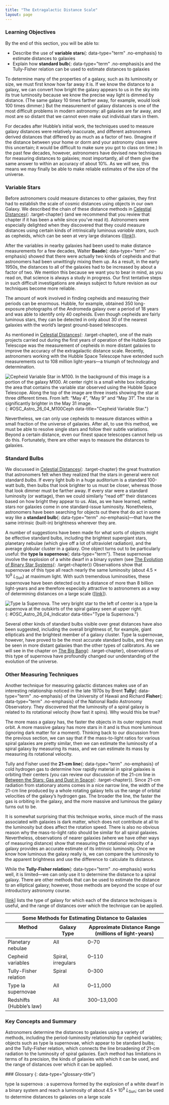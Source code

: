 ```yaml
---
title: "The Extragalactic Distance Scale"
layout: page
---
```



### Learning Objectives

By the end of this section, you will be able to:

* Describe the use of **variable stars**{: data-type="term" .no-emphasis} to estimate distances to galaxies
* Explain how **standard bulb**{: data-type="term" .no-emphasis}s and the Tully-Fisher relation can be used to estimate distances to galaxies

To determine many of the properties of a galaxy, such as its luminosity or size, we must first know how far away it is. If we know the distance to a galaxy, we can convert how bright the galaxy appears to us in the sky into its true luminosity because we know the precise way light is dimmed by distance. (The same galaxy 10 times farther away, for example, would look 100 times dimmer.) But the measurement of galaxy distances is one of the most difficult problems in modern astronomy: all galaxies are far away, and most are so distant that we cannot even make out individual stars in them.

For decades after Hubble’s initial work, the techniques used to measure galaxy distances were relatively inaccurate, and different astronomers derived distances that differed by as much as a factor of two. (Imagine if the distance between your home or dorm and your astronomy class were this uncertain; it would be difficult to make sure you got to class on time.) In the past few decades, however, astronomers have devised new techniques for measuring distances to galaxies; most importantly, all of them give the same answer to within an accuracy of about 10%. As we will see, this means we may finally be able to make reliable estimates of the size of the universe.

### Variable Stars

Before astronomers could measure distances to other galaxies, they first had to establish the scale of cosmic distances using objects in our own Galaxy. We described the chain of these distance methods in [Celestial Distances](/m59902){: .target-chapter} (and we recommend that you review that chapter if it has been a while since you’ve read it). Astronomers were especially delighted when they discovered that they could measure distances using certain kinds of intrinsically luminous *variable stars*, such as cepheids, which can be seen at very large distances ([\[link\]](#OSC_Astro_26_04_M100Ceph)).

After the variables in nearby galaxies had been used to make distance measurements for a few decades, Walter **Baade**{: data-type="term" .no-emphasis} showed that there were actually two kinds of cepheids and that astronomers had been unwittingly mixing them up. As a result, in the early 1950s, the distances to all of the galaxies had to be increased by about a factor of two. We mention this because we want you to bear in mind, as you read on, that science is always a study in progress. Our first tentative steps in such difficult investigations are always subject to future revision as our techniques become more reliable.

The amount of work involved in finding cepheids and measuring their periods can be enormous. Hubble, for example, obtained 350 long-exposure photographs of the Andromeda galaxy over a period of 18 years and was able to identify only 40 cepheids. Even though cepheids are fairly luminous stars, they can be detected in only about 30 of the nearest galaxies with the world’s largest ground-based telescopes.

As mentioned in [Celestial Distances](/m59902){: .target-chapter}, one of the main projects carried out during the first years of operation of the Hubble Space Telescope was the measurement of cepheids in more distant galaxies to improve the accuracy of the extragalactic distance scale. Recently, astronomers working with the Hubble Space Telescope have extended such measurements out to 108 million light-years—a triumph of technology and determination.

 ![Cepheid Variable Star in M100. In the background of this image is a portion of the galaxy M100. At center right is a small white box indicating the area that contains the variable star observed using the Hubble Space Telescope. Along the top of the image are three insets showing the star at three different times. From left: &#x201C;May 4&#x201D;, &#x201C;May 9&#x201D; and &#x201C;May 31&#x201D;. The star is significantly brighter in the May 31 image.](../resources/OSC_Astro_26_04_M100Ceph.jpg "In 1994, using the Hubble Space Telescope, astronomers were able to make out an individual cepheid variable star in the galaxy M100 and measure its distance to be 56 million light-years. The insets show the star on three different nights; you can see that its brightness is indeed variable. (credit: modification of work by Wendy L. Freedman, Observatories of the Carnegie Institution of Washington, and NASA/ESA)"){: #OSC_Astro_26_04_M100Ceph data-title="Cepheid Variable Star."}

Nevertheless, we can only use cepheids to measure distances within a small fraction of the universe of galaxies. After all, to use this method, we must be able to resolve single stars and follow their subtle variations. Beyond a certain distance, even our finest space telescopes cannot help us do this. Fortunately, there are other ways to measure the distances to galaxies.

### Standard Bulbs

We discussed in [Celestial Distances](/m59902){: .target-chapter} the great frustration that astronomers felt when they realized that the stars in general were not standard *bulbs*. If every light bulb in a huge auditorium is a standard 100-watt bulb, then bulbs that look brighter to us must be closer, whereas those that look dimmer must be farther away. If every star were a standard luminosity (or wattage), then we could similarly “read off” their distances based on how bright they appear to us. Alas, as we have learned, neither stars nor galaxies come in one standard-issue luminosity. Nonetheless, astronomers have been searching for objects out there that do act in some way like a **standard bulb**{: data-type="term" .no-emphasis}—that have the same intrinsic (built-in) brightness wherever they are.

A number of suggestions have been made for what sorts of objects might be effective standard bulbs, including the brightest supergiant stars, planetary nebulae (which give off a lot of ultraviolet radiation), and the average globular cluster in a galaxy. One object turns out to be particularly useful: the **type Ia supernova**{: data-type="term"}. These supernovae involve the explosion of a white dwarf in a binary system (see [The Evolution of Binary Star Systems](/m59925){: .target-chapter}) Observations show that supernovae of this type all reach nearly the same luminosity (about 4.5 × 10<sup>9</sup> *L*<sub>Sun</sub>) at maximum light. With such tremendous luminosities, these supernovae have been detected out to a distance of more than 8 billion light-years and are therefore especially attractive to astronomers as a way of determining distances on a large scale ([\[link\]](#OSC_Astro_26_04_Indicator)).

 ![Type Ia Supernova. The very bright star to the left of center is a type Ia supernova at the outskirts of the spiral galaxy seen at upper right.](../resources/OSC_Astro_26_04_Indicator.jpg "The bright object at the bottom left of center is a type Ia supernova near its peak intensity. The supernova easily outshines its host galaxy. This extreme increase and luminosity help astronomers use Ia supernova as standard bulbs. (credit: NASA, ESA, A. Riess (STScI))"){: #OSC_Astro_26_04_Indicator data-title="Type Ia Supernova."}

Several other kinds of standard bulbs visible over great distances have also been suggested, including the overall brightness of, for example, giant ellipticals and the brightest member of a galaxy cluster. Type Ia supernovae, however, have proved to be the most accurate standard bulbs, and they can be seen in more distant galaxies than the other types of calibrators. As we will see in the chapter on [The Big Bang](/m59975){: .target-chapter}, observations of this type of supernova have profoundly changed our understanding of the evolution of the universe.

### Other Measuring Techniques

Another technique for measuring galactic distances makes use of an interesting relationship noticed in the late 1970s by Brent **Tully**{: data-type="term" .no-emphasis} of the University of Hawaii and Richard **Fisher**{: data-type="term" .no-emphasis} of the National Radio Astronomy Observatory. They discovered that the luminosity of a spiral galaxy is related to its rotational velocity (how fast it spins). Why would this be true?

The more mass a galaxy has, the faster the objects in its outer regions must orbit. A more massive galaxy has more stars in it and is thus more luminous (ignoring dark matter for a moment). Thinking back to our discussion from the previous section, we can say that if the mass-to-light ratios for various spiral galaxies are pretty similar, then we can estimate the luminosity of a spiral galaxy by measuring its mass, and we can estimate its mass by measuring its rotational velocity.

Tully and Fisher used the **21-cm line**{: data-type="term" .no-emphasis} of cold hydrogen gas to determine how rapidly material in spiral galaxies is orbiting their centers (you can review our discussion of the 21-cm line in [Between the Stars: Gas and Dust in Space](/m59908){: .target-chapter}). Since 21-cm radiation from stationary atoms comes in a nice narrow line, the width of the 21-cm line produced by a whole rotating galaxy tells us the range of orbital velocities of the galaxy’s hydrogen gas. The broader the line, the faster the gas is orbiting in the galaxy, and the more massive and luminous the galaxy turns out to be.

It is somewhat surprising that this technique works, since much of the mass associated with galaxies is dark matter, which does not contribute at all to the luminosity but does affect the rotation speed. There is also no obvious reason why the mass-to-light ratio should be similar for all spiral galaxies. Nevertheless, observations of nearer galaxies (where we have other ways of measuring distance) show that measuring the rotational velocity of a galaxy provides an accurate estimate of its intrinsic luminosity. Once we know how luminous the galaxy really is, we can compare the luminosity to the apparent brightness and use the difference to calculate its distance.

While the **Tully-Fisher relation**{: data-type="term" .no-emphasis} works well, it is limited—we can only use it to determine the distance to a spiral galaxy. There are other methods that can be used to estimate the distance to an elliptical galaxy; however, those methods are beyond the scope of our introductory astronomy course.

[\[link\]](#fs-id1168048500112) lists the type of galaxy for which each of the distance techniques is useful, and the range of distances over which the technique can be applied.

<table summary="This table contains three columns and six rows. The first row is a header row and it labels each column: &#x201C;Method&#x201D;, &#x201C;Galaxy Type&#x201D; and &#x201C;Approximate Distance Range (millions of light years)&#x201D;. Under the &#x201C;Method&#x201D; column are the values: &#x201C;Planetary Nebulae&#x201D;, &#x201C;Cepheid Variables&#x201D;, &#x201C;Tully-Fisher Relation&#x201D;, &#x201C;Type Ia Supernovae&#x201D; and &#x201C;Redshifts (Hubble&#x2019;s law)&#x201D;. Under the &#x201C;Galaxy Type&#x201D; column are the values: &#x201C;All&#x201D;, &#x201C;Spiral, irregulars&#x201D;, &#x201C;Spiral&#x201D;, &#x201C;All&#x201D; and &#x201C;All&#x201D;. Finally, under the &#x201C;Approximate Distance Range (millions of light years)&#x201D; are the values: &#x201C;0&#x2013;70&#x201D;, &#x201C;0&#x2013;110&#x201D;, &#x201C;0&#x2013;300&#x201D;, &#x201C;0&#x2013;11,000&#x201D; and &#x201C;300&#x2013;13,000&#x201D;." class="span-all"><thead>
<tr valign="top">
<th colspan="3" data-valign="top" data-align="center">Some Methods for Estimating Distance to Galaxies</th>
</tr>
<tr valign="top">
<th data-valign="top" data-align="center">Method</th>
<th data-valign="top" data-align="center">Galaxy Type</th>
<th data-valign="top" data-align="center">Approximate Distance Range (millions of light-years)</th>
</tr>
</thead><tbody>
<tr valign="top">
<td data-valign="top" data-align="left">Planetary nebulae</td>
<td data-valign="top" data-align="left">All</td>
<td data-valign="top" data-align="left">0–70</td>
</tr>
<tr valign="top">
<td data-valign="top" data-align="left">Cepheid variables</td>
<td data-valign="top" data-align="left">Spiral, irregulars</td>
<td data-valign="top" data-align="left">0–110</td>
</tr>
<tr valign="top">
<td data-valign="top" data-align="left">Tully-Fisher relation</td>
<td data-valign="top" data-align="left">Spiral</td>
<td data-valign="top" data-align="left">0–300</td>
</tr>
<tr valign="top">
<td data-valign="top" data-align="left">Type Ia supernovae</td>
<td data-valign="top" data-align="left">All</td>
<td data-valign="top" data-align="left">0–11,000</td>
</tr>
<tr valign="top">
<td data-valign="top" data-align="left">Redshifts (Hubble’s law)</td>
<td data-valign="top" data-align="left">All</td>
<td data-valign="top" data-align="left">300–13,000</td>
</tr>
</tbody></table>

### Key Concepts and Summary

Astronomers determine the distances to galaxies using a variety of methods, including the period-luminosity relationship for cepheid variables; objects such as type Ia supernovae, which appear to be standard bulbs; and the Tully-Fisher relation, which connects the line broadening of 21-cm radiation to the luminosity of spiral galaxies. Each method has limitations in terms of its precision, the kinds of galaxies with which it can be used, and the range of distances over which it can be applied.

<div data-type="glossary" markdown="1">
### Glossary
{: data-type="glossary-title"}

type Ia supernova
: a supernova formed by the explosion of a white dwarf in a binary system and reach a luminosity of about 4.5 × 10<sup>9</sup> *L*<sub>Sun</sub>; can be used to determine distances to galaxies on a large scale

</div>

